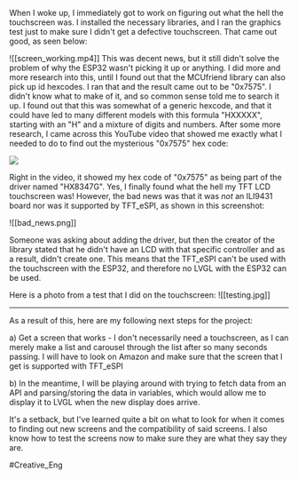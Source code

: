 When I woke up, I immediately got to work on figuring out what the hell the touchscreen was.  I installed the necessary libraries, and I ran the graphics test just to make sure I didn't get a defective touchscreen.  That came out good, as seen below: 

![[screen_working.mp4]]
This was decent news, but it still didn't solve the problem of why the ESP32 wasn't picking it up or anything.  I did more and more research into this, until I found out that the MCUfriend library can also pick up id hexcodes.  I ran that and the result came out to be "0x7575".  I didn't know what to make of it, and so common sense told me to search it up.  I found out that this was somewhat of a generic hexcode, and that it could have led to many different models with this formula "HXXXXX", starting with an "H" and a mixture of digits and numbers.  After some more research, I came across this YouTube video that showed me exactly what I needed to do to find out the mysterious "0x7575" hex code: 

![](https://www.youtube.com/watch?v=Tj-DjKAp770)

Right in the video, it showed my hex code of "0x7575" as being part of the driver named "HX8347G".  Yes, I finally found what the hell my TFT LCD touchscreen was! However, the bad news was that it was *not* an ILI9431 board nor was it supported by TFT_eSPI, as shown in this screenshot: 

![[bad_news.png]]

Someone was asking about adding the driver, but then the creator of the library stated that he didn't have an LCD with that specific controller and as a result, didn't create one.  This means that the TFT_eSPI can't be used with the touchscreen with the ESP32, and therefore no LVGL with the ESP32 can be used.

Here is a photo from a test that I did on the touchscreen:
![[testing.jpg]]



__________________________________________________________

As a result of this,  here are my following next steps for the project:

a) Get a screen that works - I don't necessarily need a touchscreen, as I can merely make a list and carousel through the list after so many seconds passing.  I will have to look on Amazon and make sure that the screen that I get is supported with TFT_eSPI

b) In the meantime, I will be playing around with trying to fetch data from an API and parsing/storing the data in variables, which would allow me to display it to LVGL when the new display does arrive.

It's a setback, but I've learned quite a bit on what to look for when it comes to finding out new screens and the compatibility of said screens.  I also know how to test the screens now to make sure they are what they say they are.  

#Creative_Eng